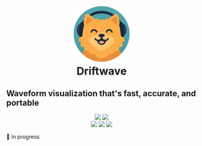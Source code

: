 <h1 align="center">
	<img src="https://raw.githubusercontent.com/ldayton/Driftwave/main/assets/logo.png" width="150" alt="Logo"/><br/>
	Driftwave
</h1>

## Waveform visualization that's fast, accurate, and portable

<p align="center">
  <a href="https://github.com/ldayton/Driftwave/actions/workflows/ci.yml"><img src="https://img.shields.io/github/actions/workflow/status/ldayton/Driftwave/ci.yml?job=wasm&style=for-the-badge&label=WASM"></a>
  <a href="https://github.com/ldayton/Driftwave/actions/workflows/docs.yml"><img src="https://img.shields.io/github/actions/workflow/status/ldayton/Driftwave/docs.yml?style=for-the-badge&label=Docs"></a>
  <br>
  <a href="https://github.com/ldayton/Driftwave/actions/workflows/ci.yml"><img src="https://img.shields.io/github/actions/workflow/status/ldayton/Driftwave/ci.yml?job=windows&style=for-the-badge&label=Windows"></a>
  <a href="https://github.com/ldayton/Driftwave/actions/workflows/ci.yml"><img src="https://img.shields.io/github/actions/workflow/status/ldayton/Driftwave/ci.yml?job=macos&style=for-the-badge&label=Mac"></a>
  <a href="https://github.com/ldayton/Driftwave/actions/workflows/ci.yml"><img src="https://img.shields.io/github/actions/workflow/status/ldayton/Driftwave/ci.yml?job=linux&style=for-the-badge&label=Linux"></a>
</p>

<p>
🚧 In progress
</p>